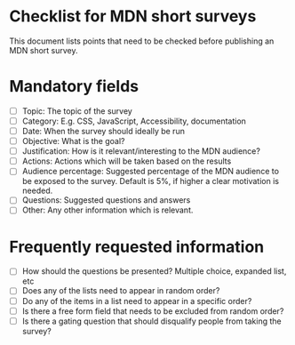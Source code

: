 # Checklist for MDN short surveys

This document lists points that need to be checked before publishing an MDN short survey. 

# Mandatory fields
- [ ] Topic: The topic of the survey
- [ ] Category: E.g. CSS, JavaScript, Accessibility, documentation
- [ ] Date: When the survey should ideally be run
- [ ] Objective: What is the goal?
- [ ] Justification: How is it relevant/interesting to the MDN audience?
- [ ] Actions: Actions which will be taken based on the results
- [ ] Audience percentage: Suggested percentage of the MDN audience to be exposed to the survey. Default is 5%, if higher a clear motivation is needed.
- [ ] Questions: Suggested questions and answers
- [ ] Other: Any other information which is relevant.

# Frequently requested information
- [ ] How should the questions be presented? Multiple choice, expanded list, etc
- [ ] Does any of the lists need to appear in random order?
- [ ] Do any of the items in a list need to appear in a specific order?
- [ ] Is there a free form field that needs to be excluded from random order?
- [ ] Is there a gating question that should disqualify people from taking the survey?
